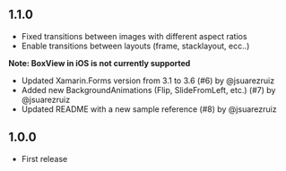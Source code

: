 ## 1.1.0
* Fixed transitions between images with different aspect ratios
* Enable transitions between layouts (frame, stacklayout, ecc..)
 
 **Note: BoxView in iOS is not currently supported**
* Updated Xamarin.Forms version from 3.1 to 3.6 (#6) by @jsuarezruiz
* Added new BackgroundAnimations (Flip, SlideFromLeft, etc.) (#7) by @jsuarezruiz
* Updated README with a new sample reference (#8) by @jsuarezruiz

## 1.0.0
* First release
